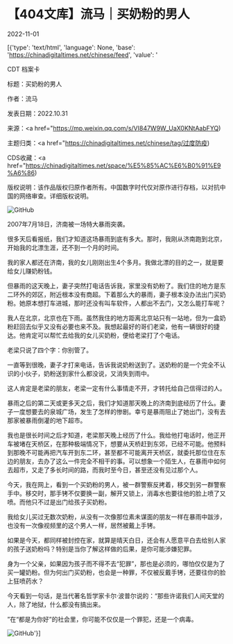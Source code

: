 # 【404文库】流马｜买奶粉的男人

2022-11-01

[{'type': 'text/html', 'language': None, 'base': 'https://chinadigitaltimes.net/chinese/feed', 'value': '

CDT 档案卡

标题：买奶粉的男人

作者：流马

发表日期：2022.10.31

来源：<a href="https://mp.weixin.qq.com/s/VI847W9W_UaX0KNtAabFYQ)

主题归类：<a href="https://chinadigitaltimes.net/chinese/tag/过度防疫)

CDS收藏：<a href="https://chinadigitaltimes.net/space/%E5%85%AC%E6%B0%91%E9%A6%86)

版权说明：该作品版权归原作者所有。中国数字时代仅对原作进行存档，以对抗中国的网络审查。详细版权说明。





![GitHub](https://mmbiz.qpic.cn/mmbiz_jpg/iaZgIViaudyynkiaMljVKLa2U3xSGRz7kS2yEpwLbUhNWxON2SicDPj5hSNibQFMicF8OxsoPyMYxFvyjtmUiaP1ZEibxw/640?wx_fmt=jpeg&amp;amp;wxfrom=5&amp;amp;wx_lazy=1&amp;amp;wx_co=1)

2007年7月18日，济南被一场特大暴雨突袭。

很多天后看报纸，我们才知道这场暴雨到底有多大。那时，我刚从济南跑到北京，开始我的北漂生涯，还不到一个月的时间。

我的家人都还在济南，我的女儿刚刚出生4个多月。我做北漂的目的之一，就是要给女儿赚奶粉钱。

但暴雨的这天晚上，妻子突然打电话告诉我，家里没有奶粉了。我们住的地方是东二环外的郊区，附近根本没有商超。下着那么大的暴雨，妻子根本没办法出门买奶粉。她原本想打车进城，那时还没有叫车软件，人都出不去门，又怎么能打车呢？

我人在北京，北京也在下雨。虽然我住的地方距离北京站只有一站地，但为一盒奶粉赶回去似乎又没有必要也来不及。我想起最好的哥们老梁，他有一辆很好的捷达。他肯定可以帮忙去给我的女儿买奶粉，便给老梁打了个电话。

老梁只说了四个字：你别管了。

一直等到很晚，妻子才打来电话，告诉我说奶粉送到了。送奶粉的是一个完全不认识的小伙子，奶粉送到家什么都没说，又消失到雨中。

这人肯定是老梁的朋友，老梁一定有什么事情走不开，才转托给自己信得过的人。

暴雨之后的第二天或更多天之后，我们才知道那天晚上的济南到底经历了什么。妻子一度想要去的泉城广场，发生了怎样的惨剧。幸亏是暴雨阻止了她出门，没有去那家被暴雨倒灌的地下超市。

我也是很长时间之后才知道，老梁那天晚上经历了什么。我给他打电话时，他正开车被堵在天桥区，在那种极端情况下，想要从天桥赶到东郊，已经不可能。他预料到那晚不可能再把汽车开到东二环，甚至都不可能离开天桥区，就委托那位住在东边的朋友，去办了这么一件完全不相干的事。可以想象一个陌生人，在暴雨中如何去超市，又走了多长时间的路，而我时至今日，甚至还没有见过那个人。

今天，我在网上，看到一个买奶粉的男人，被一群警察反拷着，移交到另一群警察手中。移交时，那手铐不仅要换一副，解开又锁上，消毒水也要往他的脸上喷了又喷。而他只不过是出门给孩子买奶粉。

我给女儿买过无数次奶粉，从没有一次像那位素未谋面的朋友一样在暴雨中跋涉，也没有一次像视频里的这个男人一样，居然被戴上手铐。

如果是今天，都同样被封控在家，就算是晴天白日，还会有人愿意平白去给别人家的孩子送奶粉吗？特别是当你了解这样做的后果，是你可能涉嫌犯罪。

身为一个父亲，如果因为孩子而不得不去“犯罪”，那也是必须的，哪怕仅仅是为了买一罐奶粉。但为何出门买奶粉，也会是一种罪，不仅被反戴手铐，还要往你的脸上狂喷药水？

今天看到一句话，是当代著名哲学家卡尔·波普尔说的：“那些许诺我们人间天堂的人，除了地狱，什么都没有搞出来。

”在“都是为你好”的社会里，你可能不仅仅是一个罪犯，还是一个病毒。

![GitHub](https://chinadigitaltimes.net/chinese/files/2022/10/截屏2022-10-31-下午9.56.17.png)'}]
